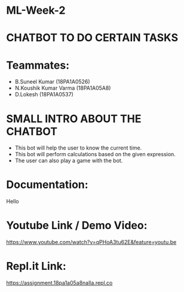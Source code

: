 # ML-Week-2

# CHATBOT TO DO CERTAIN TASKS

# Teammates:

- B.Suneel Kumar (18PA1A0526)
- N.Koushik Kumar Varma (18PA1A05A8)
- D.Lokesh (18PA1A0537)

# SMALL INTRO ABOUT THE CHATBOT

- This bot will help the user to know the current time.
- This bot will perform calculations based on the given expression.
- The user can also play a game with the bot.

# Documentation:

Hello

# Youtube Link / Demo Video:  
https://www.youtube.com/watch?v=qPHoA3tu62E&feature=youtu.be

# Repl.it Link: 
https://assignment.18pa1a05a8nalla.repl.co
